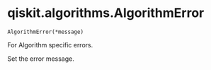 # qiskit.algorithms.AlgorithmError

`AlgorithmError(*message)`

For Algorithm specific errors.

Set the error message.
